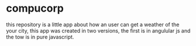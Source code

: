# compucorp
this repository is a little app about how an user can get a weather of the your city, this app was created in two versions, the first is in angulular js and the tow is in pure javascript.
